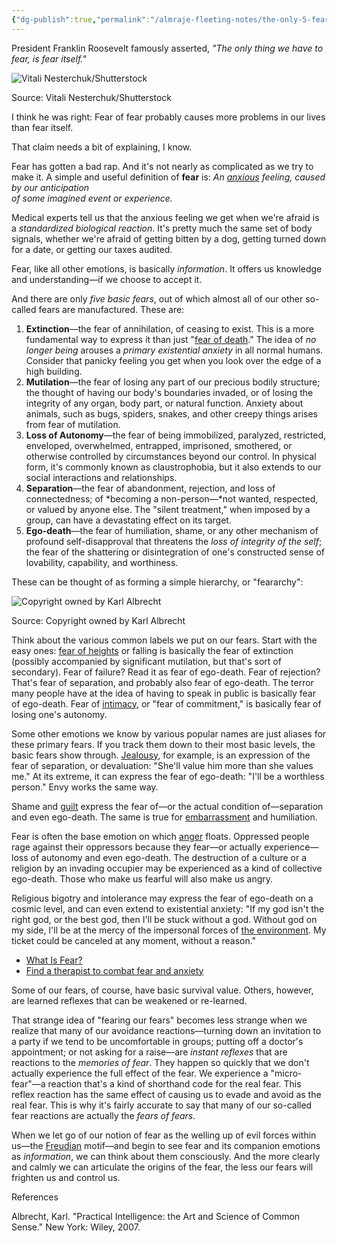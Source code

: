 ```yaml
---
{"dg-publish":true,"permalink":"/almraje-fleeting-notes/the-only-5-fears-we-all-share-psychology-today/"}
---
```


President Franklin Roosevelt famously asserted, *"The only thing we have to fear, is fear itself."*

![Vitali Nesterchuk/Shutterstock](https://cdn.psychologytoday.com/sites/default/files/styles/article-inline-half/public/blogs/39949/2012/03/90953-161318.jpg?itok=hSMvAPMg "Vitali Nesterchuk/Shutterstock")

Source: Vitali Nesterchuk/Shutterstock

I think he was right: Fear of fear probably causes more problems in our lives than fear itself.

That claim needs a bit of explaining, I know.

Fear has gotten a bad rap. And it's not nearly as complicated as we try to make it. A simple and useful definition of **fear** is: *An [anxious](https://www.psychologytoday.com/us/basics/anxiety "Psychology Today looks at anxious") feeling, caused by our anticipation  
of some imagined event or experience.*

Medical experts tell us that the anxious feeling we get when we're afraid is a *standardized biological reaction*. It's pretty much the same set of body signals, whether we're afraid of getting bitten by a dog, getting turned down for a date, or getting our taxes audited.

Fear, like all other emotions, is basically *information*. It offers us knowledge and understanding—if we choose to accept it.

And there are only *five basic fears*, out of which almost all of our other so-called fears are manufactured. These are:

1.  **Extinction**—the fear of annihilation, of ceasing to exist. This is a more fundamental way to express it than just "[fear of death](https://www.psychologytoday.com/us/basics/terror-management-theory "Psychology Today looks at fear of death")." The idea of *no longer being* arouses a *primary existential anxiety* in all normal humans. Consider that panicky feeling you get when you look over the edge of a high building.
2.  **Mutilation**—the fear of losing any part of our precious bodily structure; the thought of having our body's boundaries invaded, or of losing the integrity of any organ, body part, or natural function. Anxiety about animals, such as bugs, spiders, snakes, and other creepy things arises from fear of mutilation.
3.  **Loss of Autonomy**—the fear of being immobilized, paralyzed, restricted, enveloped, overwhelmed, entrapped, imprisoned, smothered, or otherwise controlled by circumstances beyond our control. In physical form, it's commonly known as claustrophobia, but it also extends to our social interactions and relationships.
4.  **Separation**—the fear of abandonment, rejection, and loss of connectedness; of *becoming a non-person—*not wanted, respected, or valued by anyone else. The "silent treatment," when imposed by a group, can have a devastating effect on its target.
5.  **Ego-death**—the fear of humiliation, shame, or any other mechanism of profound self-disapproval that threatens the *loss of integrity of the self*; the fear of the shattering or disintegration of one's constructed sense of lovability, capability, and worthiness.

These can be thought of as forming a simple hierarchy, or "feararchy":

![Copyright owned by Karl Albrecht](https://cdn.psychologytoday.com/sites/default/files/styles/image-article_inline_full/public/field_blog_entry_images/2017-08/feararchy-c.png?itok=S0Zy3J0t "Copyright owned by Karl Albrecht")

Source: Copyright owned by Karl Albrecht

Think about the various common labels we put on our fears. Start with the easy ones: [fear of heights](https://www.psychologytoday.com/us/basics/fear "Psychology Today looks at fear of heights") or falling is basically the fear of extinction (possibly accompanied by significant mutilation, but that's sort of secondary). Fear of failure? Read it as fear of ego-death. Fear of rejection? That's fear of separation, and probably also fear of ego-death. The terror many people have at the idea of having to speak in public is basically fear of ego-death. Fear of [intimacy](https://www.psychologytoday.com/us/basics/relationships "Psychology Today looks at intimacy"), or "fear of commitment," is basically fear of losing one's autonomy.

Some other emotions we know by various popular names are just aliases for these primary fears. If you track them down to their most basic levels, the basic fears show through. [Jealousy](https://www.psychologytoday.com/us/basics/jealousy "Psychology Today looks at Jealousy"), for example, is an expression of the fear of separation, or devaluation: "She'll value him more than she values me." At its extreme, it can express the fear of ego-death: "I'll be a worthless person." Envy works the same way.

Shame and [guilt](https://www.psychologytoday.com/us/basics/guilt "Psychology Today looks at guilt") express the fear of—or the actual condition of—separation and even ego-death. The same is true for [embarrassment](https://www.psychologytoday.com/us/basics/embarrassment "Psychology Today looks at embarrassment") and humiliation.

Fear is often the base emotion on which [anger](https://www.psychologytoday.com/us/basics/anger "Psychology Today looks at anger") floats. Oppressed people rage against their oppressors because they fear—or actually experience—loss of autonomy and even ego-death. The destruction of a culture or a religion by an invading occupier may be experienced as a kind of collective ego-death. Those who make us fearful will also make us angry.

Religious bigotry and intolerance may express the fear of ego-death on a cosmic level, and can even extend to existential anxiety: "If my god isn't the right god, or the best god, then I'll be stuck without a god. Without god on my side, I'll be at the mercy of the impersonal forces of [the environment](https://www.psychologytoday.com/us/basics/environment "Psychology Today looks at the environment"). My ticket could be canceled at any moment, without a reason."

-   [What Is Fear?](https://www.psychologytoday.com/us/basics/fear)
-   [Find a therapist to combat fear and anxiety](https://www.psychologytoday.com/us/therapists/anxiety)

Some of our fears, of course, have basic survival value. Others, however, are learned reflexes that can be weakened or re-learned.

That strange idea of "fearing our fears" becomes less strange when we realize that many of our avoidance reactions—turning down an invitation to a party if we tend to be uncomfortable in groups; putting off a doctor's appointment; or not asking for a raise—are *instant reflexes* that are reactions to the *memories of fear*. They happen so quickly that we don't actually experience the full effect of the fear. We experience a "micro-fear"—a reaction that's a kind of shorthand code for the real fear. This reflex reaction has the same effect of causing us to evade and avoid as the real fear. This is why it's fairly accurate to say that many of our so-called fear reactions are actually the *fears of fears*.

When we let go of our notion of fear as the welling up of evil forces within us—the [Freudian](https://www.psychologytoday.com/us/basics/freudian-psychology "Psychology Today looks at Freudian") motif—and begin to see fear and its companion emotions as *information*, we can think about them consciously. And the more clearly and calmly we can articulate the origins of the fear, the less our fears will frighten us and control us.

References

Albrecht, Karl. "Practical Intelligence: the Art and Science of Common Sense." New York: Wiley, 2007.